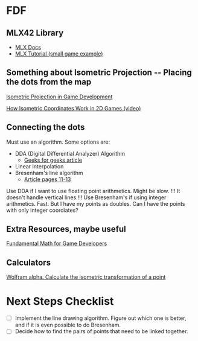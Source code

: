 # FDF

## MLX42 Library

- [MLX Docs](https://github.com/codam-coding-college/MLX42/blob/master/docs/Basics.md)
- [MLX Tutorial (small game example)](https://pulgamecanica.herokuapp.com/posts/mlx42-intro)

## Something about Isometric Projection -- Placing the dots from the map

[Isometric Projection in Game Development](https://pikuma.com/blog/isometric-projection-in-games)

[How Isometric Coordinates Work in 2D Games (video)](https://www.youtube.com/watch?v=04oQ2jOUjkU)


## Connecting the dots

Must use an algorithm. Some options are:

- DDA (Digital Differential Analyzer) Algorithm 
	- [Geeks for geeks article](https://www.geeksforgeeks.org/dda-line-generation-algorithm-computer-graphics/)
- Linear Interpolation
- Bresenham's line algorithm
	- [Article pages 11-13](https://zingl.github.io/Bresenham.pdf)

Use DDA if I want to use floating point arithmetics. Might be slow. !!! It doesn't handle vertical lines !!!
Use Bresenham's if using integer arithmetics. Fast. But I have my points as doubles. Can I have the points with only integer coordiates?

## Extra Resources, maybe useful

[Fundamental Math for Game Developers](https://pikuma.com/blog/math-for-game-developers)


## Calculators

[Wolfram alpha. Calculate the isometric transformation of a point](https://www.wolframalpha.com/input?i2d=true&i=%7B%7Bcos+%5C%2840%2930%5C%2841%29%2Ccos%5C%2840%2932%5C%2841%29%2Ccos%5C%2840%2928%5C%2841%29%7D%2C%7Bsin%5C%2840%2930%5C%2841%29%2Csin%5C%2840%2932%5C%2841%29%2Csin%5C%2840%2928%5C%2841%29%7D%7D%7B%7B4%7D%2C%7B2%7D%2C%7B0%7D%7D)

# Next Steps Checklist 

- [ ] Implement the line drawing algorithm. Figure out which one is better, and if it is even possible to do Bresenham.
- [ ] Decide how to find the pairs of points that need to be linked together.